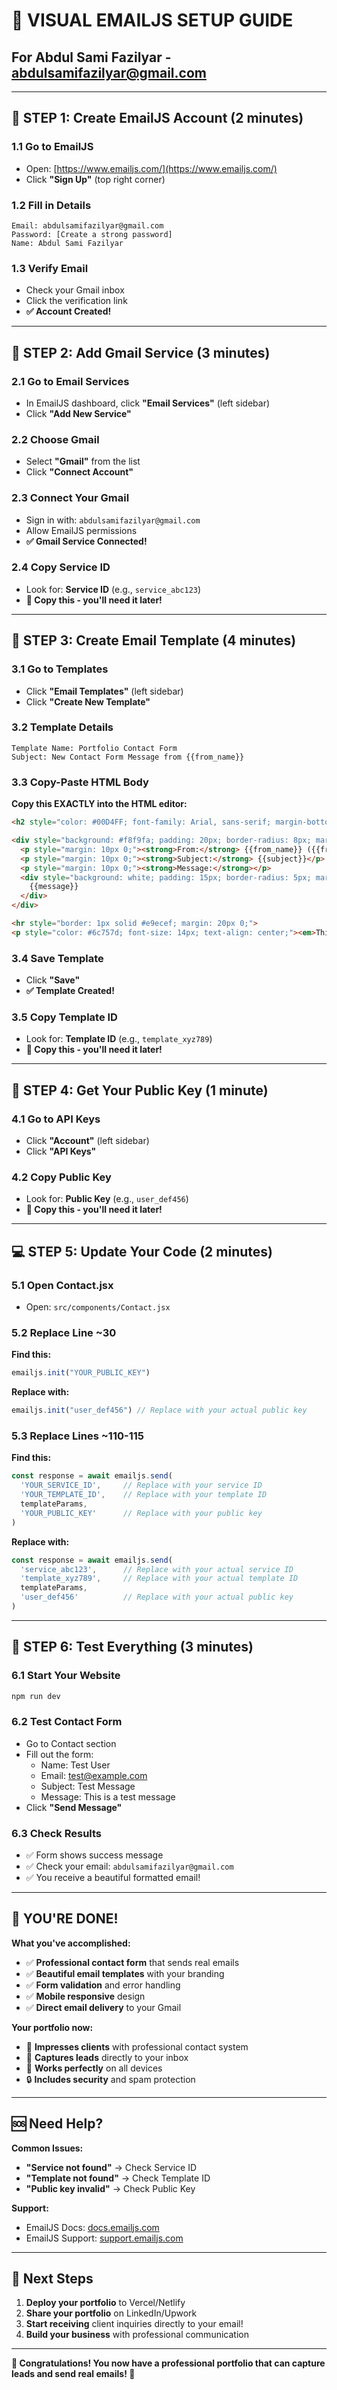 # 🎯 VISUAL EMAILJS SETUP GUIDE
## For Abdul Sami Fazilyar - abdulsamifazilyar@gmail.com

---

## 📱 **STEP 1: Create EmailJS Account (2 minutes)**

### **1.1 Go to EmailJS**
- Open: [https://www.emailjs.com/](https://www.emailjs.com/)
- Click **"Sign Up"** (top right corner)

### **1.2 Fill in Details**
```
Email: abdulsamifazilyar@gmail.com
Password: [Create a strong password]
Name: Abdul Sami Fazilyar
```

### **1.3 Verify Email**
- Check your Gmail inbox
- Click the verification link
- **✅ Account Created!**

---

## 🔧 **STEP 2: Add Gmail Service (3 minutes)**

### **2.1 Go to Email Services**
- In EmailJS dashboard, click **"Email Services"** (left sidebar)
- Click **"Add New Service"**

### **2.2 Choose Gmail**
- Select **"Gmail"** from the list
- Click **"Connect Account"**

### **2.3 Connect Your Gmail**
- Sign in with: `abdulsamifazilyar@gmail.com`
- Allow EmailJS permissions
- **✅ Gmail Service Connected!**

### **2.4 Copy Service ID**
- Look for: **Service ID** (e.g., `service_abc123`)
- **📝 Copy this - you'll need it later!**

---

## 📧 **STEP 3: Create Email Template (4 minutes)**

### **3.1 Go to Templates**
- Click **"Email Templates"** (left sidebar)
- Click **"Create New Template"**

### **3.2 Template Details**
```
Template Name: Portfolio Contact Form
Subject: New Contact Form Message from {{from_name}}
```

### **3.3 Copy-Paste HTML Body**
**Copy this EXACTLY into the HTML editor:**

```html
<h2 style="color: #00D4FF; font-family: Arial, sans-serif; margin-bottom: 20px;">New Contact Form Message</h2>

<div style="background: #f8f9fa; padding: 20px; border-radius: 8px; margin: 20px 0; border-left: 4px solid #00D4FF;">
  <p style="margin: 10px 0;"><strong>From:</strong> {{from_name}} ({{from_email}})</p>
  <p style="margin: 10px 0;"><strong>Subject:</strong> {{subject}}</p>
  <p style="margin: 10px 0;"><strong>Message:</strong></p>
  <div style="background: white; padding: 15px; border-radius: 5px; margin-top: 10px; border: 1px solid #e9ecef;">
    {{message}}
  </div>
</div>

<hr style="border: 1px solid #e9ecef; margin: 20px 0;">
<p style="color: #6c757d; font-size: 14px; text-align: center;"><em>This message was sent from your portfolio website contact form.</em></p>
```

### **3.4 Save Template**
- Click **"Save"**
- **✅ Template Created!**

### **3.5 Copy Template ID**
- Look for: **Template ID** (e.g., `template_xyz789`)
- **📝 Copy this - you'll need it later!**

---

## 🔑 **STEP 4: Get Your Public Key (1 minute)**

### **4.1 Go to API Keys**
- Click **"Account"** (left sidebar)
- Click **"API Keys"**

### **4.2 Copy Public Key**
- Look for: **Public Key** (e.g., `user_def456`)
- **📝 Copy this - you'll need it later!**

---

## 💻 **STEP 5: Update Your Code (2 minutes)**

### **5.1 Open Contact.jsx**
- Open: `src/components/Contact.jsx`

### **5.2 Replace Line ~30**
**Find this:**
```javascript
emailjs.init("YOUR_PUBLIC_KEY")
```

**Replace with:**
```javascript
emailjs.init("user_def456") // Replace with your actual public key
```

### **5.3 Replace Lines ~110-115**
**Find this:**
```javascript
const response = await emailjs.send(
  'YOUR_SERVICE_ID',     // Replace with your service ID
  'YOUR_TEMPLATE_ID',    // Replace with your template ID
  templateParams,
  'YOUR_PUBLIC_KEY'      // Replace with your public key
)
```

**Replace with:**
```javascript
const response = await emailjs.send(
  'service_abc123',      // Replace with your actual service ID
  'template_xyz789',     // Replace with your actual template ID
  templateParams,
  'user_def456'          // Replace with your actual public key
)
```

---

## 🧪 **STEP 6: Test Everything (3 minutes)**

### **6.1 Start Your Website**
```bash
npm run dev
```

### **6.2 Test Contact Form**
- Go to Contact section
- Fill out the form:
  - Name: Test User
  - Email: test@example.com
  - Subject: Test Message
  - Message: This is a test message
- Click **"Send Message"**

### **6.3 Check Results**
- ✅ Form shows success message
- ✅ Check your email: `abdulsamifazilyar@gmail.com`
- ✅ You receive a beautiful formatted email!

---

## 🎉 **YOU'RE DONE!**

**What you've accomplished:**
- ✅ **Professional contact form** that sends real emails
- ✅ **Beautiful email templates** with your branding
- ✅ **Form validation** and error handling
- ✅ **Mobile responsive** design
- ✅ **Direct email delivery** to your Gmail

**Your portfolio now:**
- 🚀 **Impresses clients** with professional contact system
- 💼 **Captures leads** directly to your inbox
- 📱 **Works perfectly** on all devices
- 🔒 **Includes security** and spam protection

---

## 🆘 **Need Help?**

**Common Issues:**
- **"Service not found"** → Check Service ID
- **"Template not found"** → Check Template ID  
- **"Public key invalid"** → Check Public Key

**Support:**
- EmailJS Docs: [docs.emailjs.com](https://docs.emailjs.com/)
- EmailJS Support: [support.emailjs.com](https://support.emailjs.com/)

---

## 🎯 **Next Steps**

1. **Deploy your portfolio** to Vercel/Netlify
2. **Share your portfolio** on LinkedIn/Upwork
3. **Start receiving** client inquiries directly to your email!
4. **Build your business** with professional communication

---

**🎊 Congratulations! You now have a professional portfolio that can capture leads and send real emails! 🎊**
